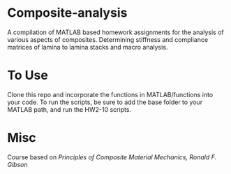 # Composite-analysis

A compilation of MATLAB based homework assignments for the analysis of various aspects of composites. Determining stiffness and compliance matrices of lamina to lamina stacks and macro analysis.

# To Use

Clone this repo and incorporate the functions in MATLAB/functions into your code. To run the scripts, be sure to add the base folder to your MATLAB path, and run the HW2-10 scripts.

# Misc

Course based on *Principles of Composite Material Mechanics, Ronald F. Gibson*
